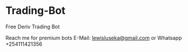 # Trading-Bot
Free Deriv Trading Bot  

Reach me for premium bots
E-Mail: lewisluseka@gmail.com
or 
Whatsapp +254111421356
